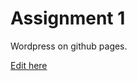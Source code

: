 # Assignment 1

Wordpress on github pages.

[Edit here](https://diy-pwa.dev/~/gh/abibi189/UX221Assignment1)
